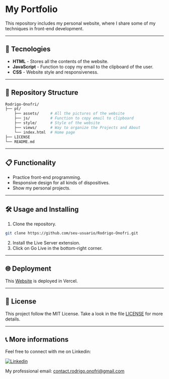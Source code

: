 # My Portfolio

This repository includes my personal website, where I share some of my techniques in front-end development.

---

## 🚀 Tecnologies 

- **HTML** - Stores all the contents of the website.
- **JavaScript** - Function to copy my email to the clipboard of the user.
- **CSS** - Website style and responsiveness.

---

## 📂 Repository Structure

```bash
Rodrigo-Onofri/
├── pt/
    ├── assets/     # All the pictures of the website
    ├── js/         # Function to copy email to clipboard
    ├── style/      # Style of the website
    ├── views/      # Way to organize the Projects and About 
    └── index.html  # Home page
├── LICENSE
└── README.md

```

--- 

## 📋 Functionality

- Practice front-end programming.
- Responsive design for all kinds of dispositives.
- Show my personal projects.

---

## 🛠️ Usage and Installing

1. Clone the repository.
```bash
git clone https://github.com/seu-usuario/Rodrigo-Onofri.git
```
2. Install the Live Server extension.
3. Click on Go Live in the bottom-right corner.

---

## 🌐 Deployment

This [Website](https://portfolio-rodrigo-onofri.vercel.app) is deployed in Vercel.  

---

## 📝 License

This project follow the MIT License. Take a look in the file [LICENSE](LICENSE) for more details.

---

## 📞 More informations

Feel free to connect with me on Linkedin:

[![Linkedin](https://img.shields.io/badge/LinkedIn-0077B5?style=for-the-badge&logo=linkedin&logoColor=white)](https://www.linkedin.com/in/Rodrigo-Onofri)

My professional email: contact.rodrigo.onofri@gmail.com
